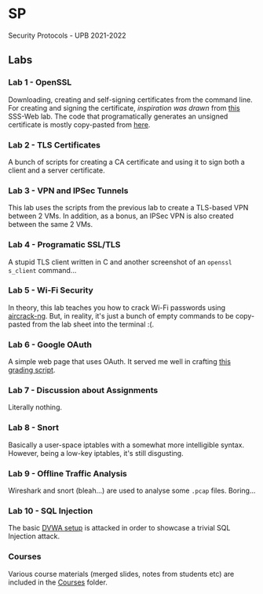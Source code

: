# SP
Security Protocols - UPB 2021-2022



## Labs
### Lab 1 - OpenSSL
Downloading, creating and self-signing certificates from the command line.
For creating and signing the certificate, _inspiration was drawn_ from [this](https://github.com/security-summer-school/web/tree/session-03-secure-comm/03-securing-communication) SSS-Web lab.
The code that programatically generates an unsigned certificate is mostly copy-pasted from [here](https://www.dynamsoft.com/codepool/how-to-use-openssl-to-generate-x-509-certificate-request.html).


### Lab 2 - TLS Certificates
A bunch of scripts for creating a CA certificate and using it to sign both a client and a server certificate.


### Lab 3 - VPN and IPSec Tunnels
This lab uses the scripts from the previous lab to create a TLS-based VPN between 2 VMs.
In addition, as a bonus, an IPSec VPN is also created between the same 2 VMs.


### Lab 4 - Programatic SSL/TLS
A stupid TLS client written in C and another screenshot of an `openssl s_client` command...


### Lab 5 - Wi-Fi Security
In theory, this lab teaches you how to crack Wi-Fi passwords using [aircrack-ng](https://www.aircrack-ng.org/doku.php?id=Main).
But, in reality, it's just a bunch of empty commands to be copy-pasted from the lab sheet into the terminal :(.


### Lab 6 - Google OAuth
A simple web page that uses OAuth.
It served me well in crafting [this grading script](https://github.com/teodutu/Scripts/blob/main/lab-grading/grade.py).


### Lab 7 - Discussion about Assignments
Literally nothing.


### Lab 8 - Snort
Basically a user-space iptables with a somewhat more intelligible syntax.
However, being a low-key iptables, it's still disgusting.


### Lab 9 - Offline Traffic Analysis
Wireshark and snort (bleah...) are used to analyse some `.pcap` files.
Boring...


### Lab 10 - SQL Injection
The basic [DVWA setup](https://dvwa.co.uk/) is attacked in order to showcase a trivial SQL Injection attack.


### Courses
Various course materials (merged slides, notes from students etc) are included in the [Courses](./Courses) folder.
